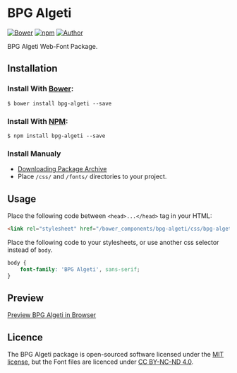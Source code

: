 # BPG Algeti

[![Bower](https://img.shields.io/bower/v/bpg-algeti.svg)](http://bower.io/search/?q=bpg-algeti)
[![npm](https://img.shields.io/npm/v/bpg-algeti.svg)](https://www.npmjs.com/package/bpg-algeti)
[![Author](https://img.shields.io/badge/Font_Author-Besarion_Gugushvili-blue.svg)](https://github.com/web-fonts/bpg-algeti)

BPG Algeti Web-Font Package.

## Installation

### Install With [Bower](http://bower.io):

```
$ bower install bpg-algeti --save
```

### Install With [NPM](https://www.npmjs.com):

```
$ npm install bpg-algeti --save
```

### Install Manualy

* [Downloading Package Archive](https://github.com/web-fonts/bpg-algeti/archive/master.zip)
* Place `/css/` and `/fonts/` directories to your project.

## Usage

Place the following code between `<head>...</head>` tag in your HTML:

```html
<link rel="stylesheet" href="/bower_components/bpg-algeti/css/bpg-algeti.css">
```

Place the following code to your stylesheets, or use another css selector instead of `body`.

```css
body {
    font-family: 'BPG Algeti', sans-serif;
}
```

## Preview

[Preview BPG Algeti in Browser](http://web-fonts.ge/bpg-algeti)

## Licence

The BPG Algeti package is open-sourced software licensed under the [MIT license](http://opensource.org/licenses/MIT), but the Font files are licenced under [CC BY-NC-ND 4.0](http://creativecommons.org/licenses/by-nc-nd/4.0/).